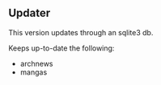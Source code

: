 Updater
-------

This version updates through an sqlite3 db.


Keeps up-to-date the following:

* archnews
* mangas
